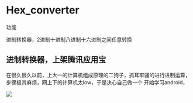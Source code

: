 # Hex_converter


功能

进制转换器，2进制十进制八进制十六进制之间任意转换

## 进制转换器，上架腾讯应用宝

在很久很久以前，上大一的计算机组成原理的二狗子，抓耳牢骚的进行进制运算，
步骤极其麻烦，网上下的计算机太low，于是决心自己做一个
开始学习android，

![](1.jpg)

